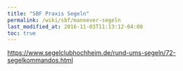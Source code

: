 ```yaml
---
title: "SBF Praxis Segeln"
permalink: /wiki/sbf/manoever-segeln
last_modified_at: 2016-11-03T11:13:12-04:00
toc: true
---
```

https://www.segelclubhochheim.de/rund-ums-segeln/72-segelkommandos.html













